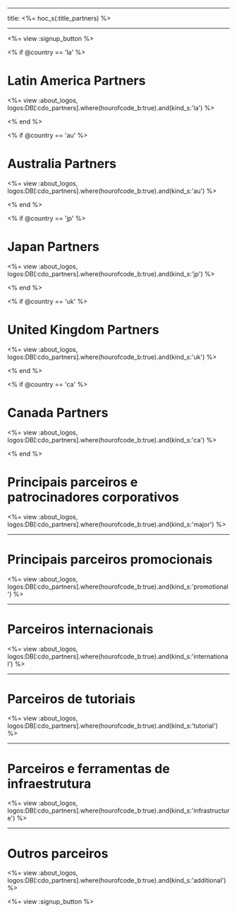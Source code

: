 * * *

title: <%= hoc_s(:title_partners) %>

* * *

<%= view :signup_button %>

<% if @country == 'la' %>

# Latin America Partners

<%= view :about_logos, logos:DB[:cdo_partners].where(hourofcode_b:true).and(kind_s:'la') %>

<% end %>

<% if @country == 'au' %>

# Australia Partners

<%= view :about_logos, logos:DB[:cdo_partners].where(hourofcode_b:true).and(kind_s:'au') %>

<% end %>

<% if @country == 'jp' %>

# Japan Partners

<%= view :about_logos, logos:DB[:cdo_partners].where(hourofcode_b:true).and(kind_s:'jp') %>

<% end %>

<% if @country == 'uk' %>

# United Kingdom Partners

<%= view :about_logos, logos:DB[:cdo_partners].where(hourofcode_b:true).and(kind_s:'uk') %>

<% end %>

<% if @country == 'ca' %>

# Canada Partners

<%= view :about_logos, logos:DB[:cdo_partners].where(hourofcode_b:true).and(kind_s:'ca') %>

<% end %>

# Principais parceiros e patrocinadores corporativos

<%= view :about_logos, logos:DB[:cdo_partners].where(hourofcode_b:true).and(kind_s:'major') %>

* * *

# Principais parceiros promocionais

<%= view :about_logos, logos:DB[:cdo_partners].where(hourofcode_b:true).and(kind_s:'promotional') %>

* * *

# Parceiros internacionais

<%= view :about_logos, logos:DB[:cdo_partners].where(hourofcode_b:true).and(kind_s:'international') %>

* * *

# Parceiros de tutoriais

<%= view :about_logos, logos:DB[:cdo_partners].where(hourofcode_b:true).and(kind_s:'tutorial') %>

* * *

# Parceiros e ferramentas de infraestrutura

<%= view :about_logos, logos:DB[:cdo_partners].where(hourofcode_b:true).and(kind_s:'infrastructure') %>

* * *

# Outros parceiros

<%= view :about_logos, logos:DB[:cdo_partners].where(hourofcode_b:true).and(kind_s:'additional') %>

<%= view :signup_button %>
